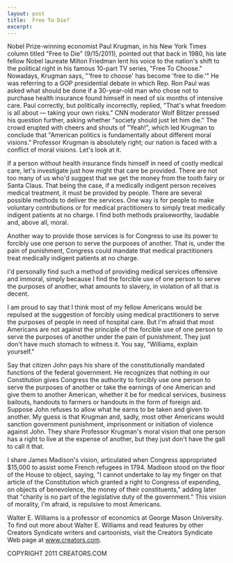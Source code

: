 ```yaml
---
layout: post
title:  Free To Die?
excerpt:
---
```


Nobel Prize-winning economist Paul Krugman, in his New York Times column titled "Free to Die" (9/15/2011), pointed out that back in 1980, his late fellow Nobel laureate Milton Friedman lent his voice to the nation's shift to the political right in his famous 10-part TV series, "Free To Choose." Nowadays, Krugman says, "'free to choose' has become 'free to die.'" He was referring to a GOP presidential debate in which Rep. Ron Paul was asked what should be done if a 30-year-old man who chose not to purchase health insurance found himself in need of six months of intensive care. Paul correctly, but politically incorrectly, replied, "That's what freedom is all about — taking your own risks." CNN moderator Wolf Blitzer pressed his question further, asking whether "society should just let him die." The crowd erupted with cheers and shouts of "Yeah!", which led Krugman to conclude that "American politics is fundamentally about different moral visions." Professor Krugman is absolutely right; our nation is faced with a conflict of moral visions. Let's look at it.

If a person without health insurance finds himself in need of costly medical care, let's investigate just how might that care be provided. There are not too many of us who'd suggest that we get the money from the tooth fairy or Santa Claus. That being the case, if a medically indigent person receives medical treatment, it must be provided by people. There are several possible methods to deliver the services. One way is for people to make voluntary contributions or for medical practitioners to simply treat medically indigent patients at no charge. I find both methods praiseworthy, laudable and, above all, moral.

Another way to provide those services is for Congress to use its power to forcibly use one person to serve the purposes of another. That is, under the pain of punishment, Congress could mandate that medical practitioners treat medically indigent patients at no charge.

 I'd personally find such a method of providing medical services offensive and immoral, simply because I find the forcible use of one person to serve the purposes of another, what amounts to slavery, in violation of all that is decent.

I am proud to say that I think most of my fellow Americans would be repulsed at the suggestion of forcibly using medical practitioners to serve the purposes of people in need of hospital care. But I'm afraid that most Americans are not against the principle of the forcible use of one person to serve the purposes of another under the pain of punishment. They just don't have much stomach to witness it. You say, "Williams, explain yourself."

Say that citizen John pays his share of the constitutionally mandated functions of the federal government. He recognizes that nothing in our Constitution gives Congress the authority to forcibly use one person to serve the purposes of another or take the earnings of one American and give them to another American, whether it be for medical services, business bailouts, handouts to farmers or handouts in the form of foreign aid. Suppose John refuses to allow what he earns to be taken and given to another. My guess is that Krugman and, sadly, most other Americans would sanction government punishment, imprisonment or initiation of violence against John. They share Professor Krugman's moral vision that one person has a right to live at the expense of another, but they just don't have the gall to call it that.

I share James Madison's vision, articulated when Congress appropriated $15,000 to assist some French refugees in 1794. Madison stood on the floor of the House to object, saying, "I cannot undertake to lay my finger on that article of the Constitution which granted a right to Congress of expending, on objects of benevolence, the money of their constituents," adding later that "charity is no part of the legislative duty of the government." This vision of morality, I'm afraid, is repulsive to most Americans.

Walter E. Williams is a professor of economics at George Mason University. To find out more about Walter E. Williams and read features by other Creators Syndicate writers and cartoonists, visit the Creators Syndicate Web page at www.creators.com.

COPYRIGHT 2011 CREATORS.COM
